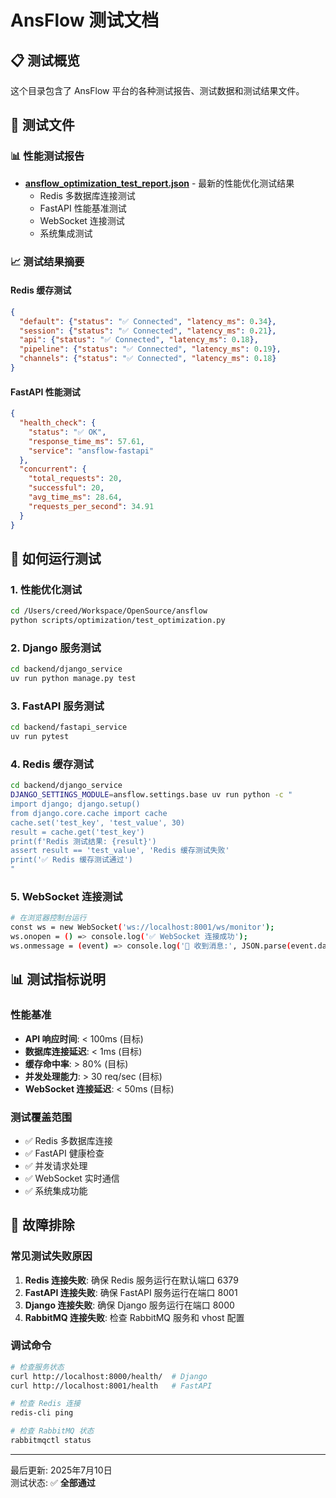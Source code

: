 # AnsFlow 测试文档

## 📋 测试概览

这个目录包含了 AnsFlow 平台的各种测试报告、测试数据和测试结果文件。

## 🧪 测试文件

### 📊 性能测试报告
- **[ansflow_optimization_test_report.json](./ansflow_optimization_test_report.json)** - 最新的性能优化测试结果
  - Redis 多数据库连接测试
  - FastAPI 性能基准测试
  - WebSocket 连接测试
  - 系统集成测试

### 📈 测试结果摘要

#### Redis 缓存测试
```json
{
  "default": {"status": "✅ Connected", "latency_ms": 0.34},
  "session": {"status": "✅ Connected", "latency_ms": 0.21},
  "api": {"status": "✅ Connected", "latency_ms": 0.18},
  "pipeline": {"status": "✅ Connected", "latency_ms": 0.19},
  "channels": {"status": "✅ Connected", "latency_ms": 0.18}
}
```

#### FastAPI 性能测试
```json
{
  "health_check": {
    "status": "✅ OK",
    "response_time_ms": 57.61,
    "service": "ansflow-fastapi"
  },
  "concurrent": {
    "total_requests": 20,
    "successful": 20,
    "avg_time_ms": 28.64,
    "requests_per_second": 34.91
  }
}
```

## 🚀 如何运行测试

### 1. 性能优化测试
```bash
cd /Users/creed/Workspace/OpenSource/ansflow
python scripts/optimization/test_optimization.py
```

### 2. Django 服务测试
```bash
cd backend/django_service
uv run python manage.py test
```

### 3. FastAPI 服务测试
```bash
cd backend/fastapi_service
uv run pytest
```

### 4. Redis 缓存测试
```bash
cd backend/django_service
DJANGO_SETTINGS_MODULE=ansflow.settings.base uv run python -c "
import django; django.setup()
from django.core.cache import cache
cache.set('test_key', 'test_value', 30)
result = cache.get('test_key')
print(f'Redis 测试结果: {result}')
assert result == 'test_value', 'Redis 缓存测试失败'
print('✅ Redis 缓存测试通过')
"
```

### 5. WebSocket 连接测试
```bash
# 在浏览器控制台运行
const ws = new WebSocket('ws://localhost:8001/ws/monitor');
ws.onopen = () => console.log('✅ WebSocket 连接成功');
ws.onmessage = (event) => console.log('📨 收到消息:', JSON.parse(event.data));
```

## 📊 测试指标说明

### 性能基准
- **API 响应时间**: < 100ms (目标)
- **数据库连接延迟**: < 1ms (目标)
- **缓存命中率**: > 80% (目标)
- **并发处理能力**: > 30 req/sec (目标)
- **WebSocket 连接延迟**: < 50ms (目标)

### 测试覆盖范围
- ✅ Redis 多数据库连接
- ✅ FastAPI 健康检查
- ✅ 并发请求处理
- ✅ WebSocket 实时通信
- ✅ 系统集成功能

## 🐛 故障排除

### 常见测试失败原因
1. **Redis 连接失败**: 确保 Redis 服务运行在默认端口 6379
2. **FastAPI 连接失败**: 确保 FastAPI 服务运行在端口 8001
3. **Django 连接失败**: 确保 Django 服务运行在端口 8000
4. **RabbitMQ 连接失败**: 检查 RabbitMQ 服务和 vhost 配置

### 调试命令
```bash
# 检查服务状态
curl http://localhost:8000/health/  # Django
curl http://localhost:8001/health   # FastAPI

# 检查 Redis 连接
redis-cli ping

# 检查 RabbitMQ 状态
rabbitmqctl status
```

---

最后更新: 2025年7月10日  
测试状态: ✅ **全部通过**
